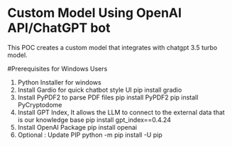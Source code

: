 # Custom Model Using OpenAI API/ChatGPT bot
This POC creates a custom model that integrates with chatgpt 3.5 turbo model.

#Prerequisites for Windows Users
1. Python Installer for windows
2. Install Gardio for quick chatbot style UI
pip install gradio
3. Install PyPDF2 to parse PDF files
pip install PyPDF2
pip install PyCryptodome
4. Install GPT Index, It allows the LLM to connect to the external data that is our knowledge base
pip install gpt_index==0.4.24
5. Install OpenAI Package
pip install openai
6. Optional : Update PIP
python -m pip install -U pip


